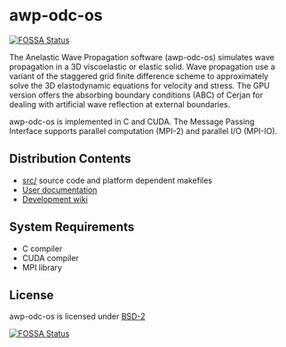 # awp-odc-os
[![FOSSA Status](https://app.fossa.io/api/projects/git%2Bgithub.com%2FHPGeoC%2Fawp-odc-os.svg?type=shield)](https://app.fossa.io/projects/git%2Bgithub.com%2FHPGeoC%2Fawp-odc-os?ref=badge_shield)

The Anelastic Wave Propagation software (awp-odc-os) simulates wave propagation
in a 3D viscoelastic or elastic solid. Wave propagation use a variant of the staggered
grid finite difference scheme to approximately solve the 3D elastodynamic
equations for velocity and stress. The GPU version offers the absorbing boundary conditions
(ABC) of Cerjan for dealing with artificial wave reflection at external boundaries.

awp-odc-os is implemented in C and CUDA.  The Message Passing Interface
supports parallel computation (MPI-2) and parallel I/O (MPI-IO).

## Distribution Contents
* [src/](src) source code and platform dependent makefiles
* [User documentation](http://hpgeoc.github.io/awp-odc-os/doc/)
* [Development wiki](https://github.com/HPGeoC/awp-odc-os/wiki)

## System Requirements
* C compiler
* CUDA compiler
* MPI library

## License
awp-odc-os is licensed under [BSD-2](LICENSE)


[![FOSSA Status](https://app.fossa.io/api/projects/git%2Bgithub.com%2FHPGeoC%2Fawp-odc-os.svg?type=large)](https://app.fossa.io/projects/git%2Bgithub.com%2FHPGeoC%2Fawp-odc-os?ref=badge_large)